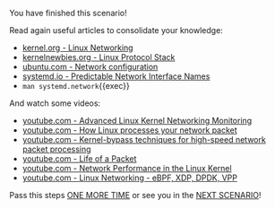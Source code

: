 You have finished this scenario!

Read again useful articles to consolidate your knowledge:
- [kernel.org - Linux Networking](https://www.kernel.org/doc/html/latest/networking/index.html)
- [kernelnewbies.org - Linux Protocol Stack](https://kernelnewbies.org/Documents/LinuxIPNetworking)
- [ubuntu.com - Network configuration](https://ubuntu.com/server/docs/network-configuration)
- [systemd.io - Predictable Network Interface Names](https://systemd.io/PREDICTABLE_INTERFACE_NAMES/)
- `man systemd.network`{{exec}}

And watch some videos:
- [youtube.com - Advanced Linux Kernel Networking Monitoring](https://www.youtube.com/watch?v=RzszHq0ZSAk)
- [youtube.com - How Linux processes your network packet](https://www.youtube.com/watch?v=3Ij0aZRsw9w)
- [youtube.com - Kernel-bypass techniques for high-speed network packet processing](https://www.youtube.com/watch?v=MpjlWt7fvrw)
- [youtube.com - Life of a Packet](https://www.youtube.com/watch?v=0Omvgd7Hg1I)
- [youtube.com - Network Performance in the Linux Kernel](https://www.youtube.com/watch?v=g4w3ydS62S0)
- [youtube.com - Linux Networking - eBPF, XDP, DPDK, VPP](https://www.youtube.com/watch?v=hO2tlxURXJ0)

Pass this steps [ONE MORE TIME](/kodxxl/course/Linux/networking) or see you in the [NEXT SCENARIO](/kodxxl/course/Linux/storage)!
